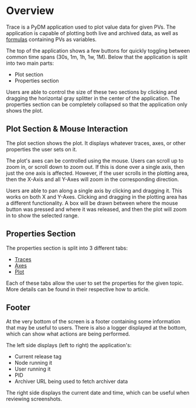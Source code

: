 # Overview

Trace is a PyDM application used to plot value data for given PVs. The application is capable of plotting both live and archived data, as well as [formulas](traces.md#formula-traces) containing PVs as variables.

The top of the application shows a few buttons for quickly toggling between common time spans (30s, 1m, 1h, 1w, 1M). Below that the application is split into two main parts:
- Plot section
- Properties section

Users are able to control the size of these two sections by clicking and dragging the horizontal gray splitter in the center of the application. The properties section can be completely collapsed so that the application only shows the plot.



## Plot Section & Mouse Interaction

The plot section shows the plot. It displays whatever traces, axes, or other properties the user sets on it.

The plot's axes can be controlled using the mouse. Users can scroll up to zoom in, or scroll down to zoom out. If this is done over a single axis, then just the one axis is affected. However, if the user scrolls in the plotting area, then the X-Axis and all Y-Axes will zoom in the corresponding direction.

Users are able to pan along a single axis by clicking and dragging it. This works on both X and Y-Axes. Clicking and dragging in the plotting area has a different functionality. A box will be drawn between where the mouse button was pressed and where it was released, and then the plot will zoom in to show the selected range.



## Properties Section

The properties section is split into 3 different tabs:
- [Traces](traces.md)
- [Axes](axes.md)
- [Plot](plot_config.md)

Each of these tabs allow the user to set the properties for the given topic. More details can be found in their respective how to article.



## Footer

At the very bottom of the screen is a footer containing some information that may be useful to users. There is also a logger displayed at the bottom, which can show what actions are being performed.

The left side displays (left to right) the application's:
- Current release tag
- Node running it
- User running it
- PID
- Archiver URL being used to fetch archiver data

The right side displays the current date and time, which can be useful when reviewing screenshots.
